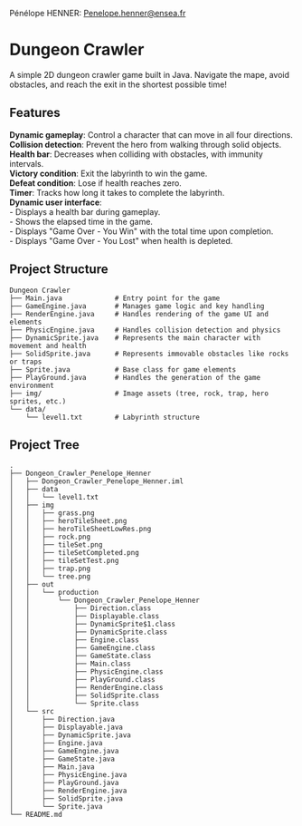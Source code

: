 Pénélope HENNER: Penelope.henner@ensea.fr

# Dungeon Crawler

A simple 2D dungeon crawler game built in Java. Navigate the mape, avoid obstacles, and reach the exit in the shortest possible time!

## Features

**Dynamic gameplay**: Control a character that can move in all four directions.  
**Collision detection**: Prevent the hero from walking through solid objects.  
**Health bar**: Decreases when colliding with obstacles, with immunity intervals.   
**Victory condition**: Exit the labyrinth to win the game.  
**Defeat condition**: Lose if health reaches zero.  
**Timer**: Tracks how long it takes to complete the labyrinth.  
**Dynamic user interface**:   
	- Displays a health bar during gameplay.  
	- Shows the elapsed time in the game.  
	- Displays "Game Over - You Win" with the total time upon completion.  
	- Displays "Game Over - You Lost" when health is depleted.  

## Project Structure	

```
Dungeon Crawler
├── Main.java             # Entry point for the game
├── GameEngine.java       # Manages game logic and key handling
├── RenderEngine.java     # Handles rendering of the game UI and elements
├── PhysicEngine.java     # Handles collision detection and physics
├── DynamicSprite.java    # Represents the main character with movement and health
├── SolidSprite.java      # Represents immovable obstacles like rocks or traps
├── Sprite.java           # Base class for game elements
├── PlayGround.java       # Handles the generation of the game environment
├── img/                  # Image assets (tree, rock, trap, hero sprites, etc.)
└── data/
    └── level1.txt        # Labyrinth structure

```

## Project Tree

```
.
├── Dongeon_Crawler_Penelope_Henner
│   ├── Dongeon_Crawler_Penelope_Henner.iml
│   ├── data
│   │   └── level1.txt
│   ├── img
│   │   ├── grass.png
│   │   ├── heroTileSheet.png
│   │   ├── heroTileSheetLowRes.png
│   │   ├── rock.png
│   │   ├── tileSet.png
│   │   ├── tileSetCompleted.png
│   │   ├── tileSetTest.png
│   │   ├── trap.png
│   │   └── tree.png
│   ├── out
│   │   └── production
│   │       └── Dongeon_Crawler_Penelope_Henner
│   │           ├── Direction.class
│   │           ├── Displayable.class
│   │           ├── DynamicSprite$1.class
│   │           ├── DynamicSprite.class
│   │           ├── Engine.class
│   │           ├── GameEngine.class
│   │           ├── GameState.class
│   │           ├── Main.class
│   │           ├── PhysicEngine.class
│   │           ├── PlayGround.class
│   │           ├── RenderEngine.class
│   │           ├── SolidSprite.class
│   │           └── Sprite.class
│   └── src
│       ├── Direction.java
│       ├── Displayable.java
│       ├── DynamicSprite.java
│       ├── Engine.java
│       ├── GameEngine.java
│       ├── GameState.java
│       ├── Main.java
│       ├── PhysicEngine.java
│       ├── PlayGround.java
│       ├── RenderEngine.java
│       ├── SolidSprite.java
│       └── Sprite.java
└── README.md

```


